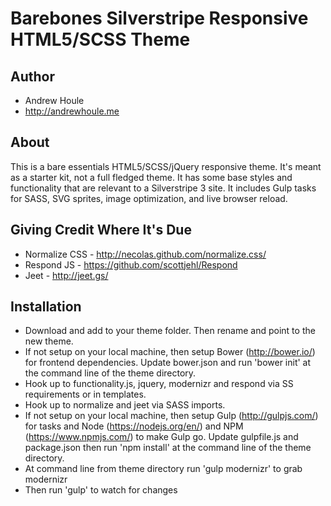Barebones Silverstripe Responsive HTML5/SCSS Theme
====================

## Author
* Andrew Houle
* http://andrewhoule.me

## About
This is a bare essentials HTML5/SCSS/jQuery responsive theme. It's meant as a starter kit, not a full fledged theme. It has some base styles and functionality that are relevant to a Silverstripe 3 site. It includes Gulp tasks for SASS, SVG sprites, image optimization, and live browser reload.

## Giving Credit Where It's Due
* Normalize CSS - http://necolas.github.com/normalize.css/
* Respond JS - https://github.com/scottjehl/Respond
* Jeet - http://jeet.gs/

## Installation
* Download and add to your theme folder. Then rename and point to the new theme.
* If not setup on your local machine, then setup Bower (http://bower.io/) for frontend dependencies. Update bower.json and run 'bower init' at the command line of the theme directory.
* Hook up to functionality.js, jquery, modernizr and respond via SS requirements or in templates.
* Hook up to normalize and jeet via SASS imports.
* If not setup on your local machine, then setup Gulp (http://gulpjs.com/) for tasks and Node (https://nodejs.org/en/) and NPM (https://www.npmjs.com/) to make Gulp go. Update gulpfile.js and package.json then run 'npm install' at the command line of the theme directory.
* At command line from theme directory run 'gulp modernizr' to grab modernizr
* Then run 'gulp' to watch for changes
